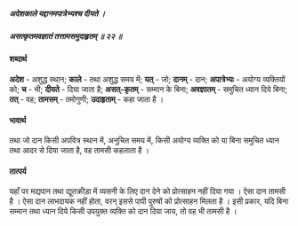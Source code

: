 ##### अदेशकाले यद्दानमपात्रेभ्यश्च दीयते ।
##### असत्कृतमवज्ञातं तत्तामसमुदाहृतम् ॥ २२ ॥

#### शब्दार्थ

**अदेश** - अशुद्ध स्थान; **काले** - तथा अशुद्ध समय में; **यत्** - जो; **दानम्** - दान; **अपात्रेभ्यः** - अयोग्य व्यक्तियों को; **च** - भी; **दीयते** - दिया जाता है; **असत्-कृतम्** - सम्मान के बिना; **अवज्ञातम्** - समुचित ध्यान दिये बिना; **तत्** - वह; **तामसम्** - तमोगुणी; **उदाहृताम्** - कहा जाता है ।

#### भावार्थ

तथा जो दान किसी अपवित्र स्थान में, अनुचित समय में, किसी अयोग्य व्यक्ति को या बिना समुचित ध्यान तथा आदर से दिया जाता है, वह तामसी कहलाता है ।

#### तात्पर्य

यहाँ पर मद्यपान तथा द्यूतक्रीड़ा में व्यसनी के लिए दान देने को प्रोत्साहन नहीं दिया गया । ऐसा दान तामसी है । ऐसा दान लाभदायक नहीं होता, वरन् इससे पापी पुरुषों को प्रोत्साहन मिलता है । इसी प्रकार, यदि बिना सम्मान तथा ध्यान दिये किसी उपयुक्त व्यक्ति को दान दिया जाय, तो वह भी तामसी है ।